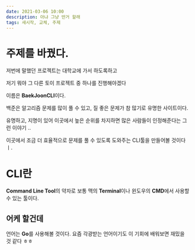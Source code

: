 ```yaml
---
date: 2021-03-06 10:00
description: 아냐 그냥 딴거 할래
tags: 새시작, 교체, 주제
---
```

# 주제를 바꿨다.

저번에 말했던 프로젝트는 대학교에 가서 하도록하고

저기 뭐야 그 다른 토이 프로젝트 중 하나를 진행해야겠다

이름은 **BaekJoonCLI**이다.

백준은 알고리즘 문제를 많이 풀 수 있고, 질 좋은 문제가 참 많기로 유명한 사이트이다.

유명하고, 지명이 있어 이곳에서 높은 순위를 차지하면 많은 사람들이 인정해준다는 그런 이야기 ..

이곳에서 조금 더 효율적으로 문제를 풀 수 있도록 도와주는 CLI툴을 만들어볼 것이다ㅣ.

# CLI란

**Command Line Tool**의 약자로 보통 맥의 **Terminal**이나 윈도우의 **CMD**에서 사용할 수 있는 툴이다.

## 어케 할건데

언어는 **Go**를 사용해볼 것이다. 요즘 각광받는 언어이기도 이 기회에 배워보면 재밌을 것 같다 ㅎㅎ


